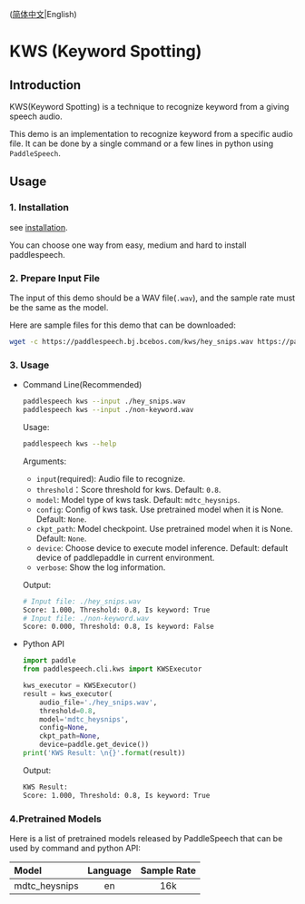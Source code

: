 ([简体中文](./README_cn.md)|English)
# KWS (Keyword Spotting)

## Introduction
KWS(Keyword Spotting) is a technique to recognize keyword from a giving speech audio.

This demo is an implementation to recognize keyword from a specific audio file. It can be done by a single command or a few lines in python using `PaddleSpeech`. 

## Usage
### 1. Installation
see [installation](https://github.com/PaddlePaddle/PaddleSpeech/blob/develop/docs/source/install.md).

You can choose one way from easy, medium and hard to install paddlespeech.

### 2. Prepare Input File
The input of this demo should be a WAV file(`.wav`), and the sample rate must be the same as the model.

Here are sample files for this demo that can be downloaded:
```bash
wget -c https://paddlespeech.bj.bcebos.com/kws/hey_snips.wav https://paddlespeech.bj.bcebos.com/kws/non-keyword.wav
```

### 3. Usage
- Command Line(Recommended)
  ```bash
  paddlespeech kws --input ./hey_snips.wav
  paddlespeech kws --input ./non-keyword.wav
  ```
  
  Usage:
  ```bash
  paddlespeech kws --help
  ```
  Arguments:
  - `input`(required): Audio file to recognize.
  - `threshold`：Score threshold for kws. Default: `0.8`.
  - `model`: Model type of kws task. Default: `mdtc_heysnips`.
  - `config`: Config of kws task. Use pretrained model when it is None. Default: `None`.
  - `ckpt_path`: Model checkpoint. Use pretrained model when it is None. Default: `None`.
  - `device`: Choose device to execute model inference. Default: default device of paddlepaddle in current environment.
  - `verbose`: Show the log information.

  Output:
  ```bash
  # Input file: ./hey_snips.wav
  Score: 1.000, Threshold: 0.8, Is keyword: True
  # Input file: ./non-keyword.wav
  Score: 0.000, Threshold: 0.8, Is keyword: False
  ```

- Python API
  ```python
  import paddle
  from paddlespeech.cli.kws import KWSExecutor

  kws_executor = KWSExecutor()
  result = kws_executor(
      audio_file='./hey_snips.wav',
      threshold=0.8,
      model='mdtc_heysnips',
      config=None,
      ckpt_path=None,
      device=paddle.get_device())
  print('KWS Result: \n{}'.format(result))
  ```

  Output:
  ```bash
  KWS Result:
  Score: 1.000, Threshold: 0.8, Is keyword: True
  ```

### 4.Pretrained Models

Here is a list of pretrained models released by PaddleSpeech that can be used by command and python API:

| Model | Language | Sample Rate
| :--- | :---: | :---: |
| mdtc_heysnips | en | 16k
